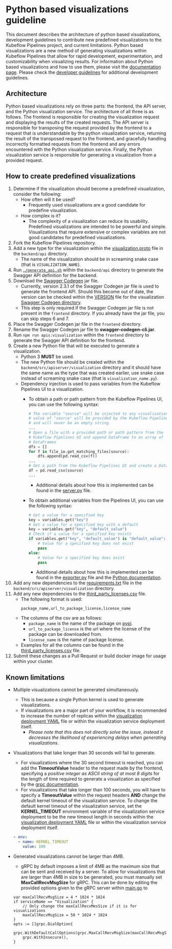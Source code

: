 # Python based visualizations guideline

This document describes the architecture of python based visualizations,
development guidelines to contribute new predefined visualizations to the
Kubeflow Pipelines project, and current limitations. Python based visualizations
are a new method of generating visualizations within Kubeflow Pipelines that
allow for rapid development, experimentation, and customizability when
visualizing results. For information about Python based visualizations and how
to use them, please visit the [documentation page](https://www.kubeflow.org/docs/pipelines/sdk/python-based-visualizations).
Please check the [developer guidelines](https://github.com/kubeflow/pipelines/blob/master/developer_guide.md)
for additional development guidelines.

## Architecture

Python based visualizations rely on three parts: the frontend, the API server,
and the Python visualization service. The architecture of all three is as
follows. The frontend is responsible for creating the visualization request and
displaying the results of the created requests. The API server is responsible
for transposing the request provided by the frontend to a request that is
understandable by the python visualization service, returning the result of the
transposed request to the frontend, and gracefully handling incorrectly
formatted requests from the frontend and any errors encountered with the Python
visualization service. Finally, the Python visualization service is responsible
for generating a visualization from a provided request.

## How to create predefined visualizations

1. Determine if the visualization should become a predefined visualization,
consider the following:
    * How often will it be used?
        * Frequently used visualizations are a good candidate for predefine
        visualization.
    * How complex is it?
        * The complexity of a visualization can reduce its usability. Predefined
        visualizations are intended to be powerful and simple. Visualizations
        that require extensive or complex variables are not good candidates for
        predefined visualizations. 
2. Fork the Kubeflow Pipelines repository.
3. Add a new type for the visualization within the [visualization.proto](https://github.com/kubeflow/pipelines/blob/master/backend/api/visualization.proto#L78)
file in the `backend/api` directory.
    * The name of the visualization should be in screaming snake case (that is
    `VISUALIZATION_NAME`).
4. Run [`./generate_api.sh`](https://github.com/kubeflow/pipelines/blob/master/backend/api/generate_api.sh)
within the `backend/api` directory to generate the Swagger API definition for
the backend.
5. Download the [Swagger Codegen](https://swagger.io/tools/swagger-codegen/)
jar file.
    * Currently, version 2.3.1 of the Swagger Codegen jar file is used to
    generate the frontend API. Should this become out of date, the version can
    be checked within the [VERSION](https://github.com/kubeflow/pipelines/blob/master/frontend/src/apis/visualization/.swagger-codegen/VERSION)
    file for the visualization [Swagger Codegen directory](https://github.com/kubeflow/pipelines/tree/master/frontend/src/apis/visualization/.swagger-codegen).
    * This step is only required if the Swagger Codegen jar file is not present
    in the `frontend` directory. If you already have the jar file, you can skip
    steps 6 and 7.
6. Place the Swagger Codegen jar file in the `frontend` directory.
7. Rename the Swagger Codegen jar file to **swagger-codegen-cli.jar**.
8. Run `npm run apis:visualization` within the `frontend` directory to generate
the Swagger API definition for the frontend.
9. Create a new Python file that will be executed to generate a visualization.
    * Python 3 **MUST** be used.
    * The new Python file should be created within the
    `backend/src/apiserver/visualization` directory and it should have the same
    name as the type that was created earlier, use snake case instead of
    screaming snake case (that is `visualization_name.py`).
    * Dependency injection is used to pass variables from the Kubeflow Pipelines
    UI to a visualization.
        * To obtain a path or path pattern from the Kubeflow Pipelines UI, you
        can use the following syntax:

            ```python
            # The variable "source" will be injected to any visualization. The
            # value of "source" will be provided by the Kubeflow Pipelines UI
            # and will never be an empty string.
            ...
            # Open a file with a provided path or path pattern from the
            # Kubeflow Pipelines UI and append DataFrame to an array of
            # DataFrames
            dfs = []
            for f in file_io.get_matching_files(source):
                dfs.append(pd.read_csv(f))
            ...
            # Get a path from the Kubeflow Pipelines UI and create a DataFrame
            df = pd.read_csv(source)
            ...
            ```
            * Additional details about how this is implemented can be found in
            the [server.py](https://github.com/kubeflow/pipelines/blob/master/backend/src/apiserver/visualization/server.py#L127)
            file.
        * To obtain additional variables from the Pipelines UI, you can use
        the following syntax:

            ```python
            # Get a value for a specified key
            key = variables.get("key")
            # Get a value for a specified key with a default
            key = variables.get("key", "default_value")
            # Check if a value for a specified key exists
            if variables.get("key", "default_value") is "default_value":
                # Value for a specified key does not exist
                pass
            else:
                # Value for a specified key does exist
                pass
            ```
            * Additional details about how this is implemented can be found in
            the [exporter.py](https://github.com/kubeflow/pipelines/blob/master/backend/src/apiserver/visualization/exporter.py#L93)
            file and the [Python documentation](https://docs.python.org/3/library/stdtypes.html?highlight=dict#dict.get).
10. Add any new dependencies to the [requirements.txt](https://github.com/kubeflow/pipelines/blob/master/backend/src/apiserver/visualization/requirements.txt)
file in the `backend/src/apiserver/visualization` directory.
11. Add any new dependencies to the [third_party_licenses.csv](https://github.com/kubeflow/pipelines/blob/master/backend/src/apiserver/visualization/third_party_licenses.csv)
file.
    * The following format is used:
        ```csv
        package_name,url_to_package_license,license_name
        ```
    * The columns of the csv are as follows:
        * `package_name` is the name of the package on [pypi](https://pypi.org/).
        * `url_to_package_license` is the url where the license of the package
        can be downloaded from.
        * `license_name` is the name of package license.
    * Examples for all the columns can be found in the [third_party_licenses.csv](https://github.com/kubeflow/pipelines/blob/master/backend/src/apiserver/visualization/third_party_licenses.csv)
    file.
12. Submit these changes as a Pull Request or build docker image for usage
within your cluster.

## Known limitations

* Multiple visualizations cannot be generated simultaneously.
    * This is because a single Python kernel is used to generate visualizations.
    * If visualizations are a major part of your workflow, it is recommended to
    increase the number of replicas within the [visualization deployment YAML](https://github.com/kubeflow/pipelines/tree/master/manifests/kustomize/base/pipeline/ml-pipeline-visualization-deployment.yaml)
    file or within the visualization service deployment itself.
        * _Please note that this does not directly solve the issue, instead it
        decreases the likelihood of experiencing delays when generating
        visualizations._
* Visualizations that take longer than 30 seconds will fail to generate.
    * For visualizations where the 30 second timeout is reached, you can add the
    **TimeoutValue** header to the request made by the frontend, specifying a
    _positive integer as ASCII string of at most 8 digits_ for the length of
    time required to generate a visualization as specified by the
    [grpc documentation](https://github.com/grpc/grpc/blob/master/doc/PROTOCOL-HTTP2.md#requests).
    * For visualizations that take longer than 100 seconds, you will have to
    specify a **TimeoutValue** within the request headers **AND** change the
    default kernel timeout of the visualization service. To change the default
    kernel timeout of the visualization service, set the **KERNEL_TIMEOUT**
    environment variable of the visualization service deployment to be the new
    timeout length in seconds within the [visualization deployment YAML](https://github.com/kubeflow/pipelines/tree/master/manifests/kustomize/base/pipeline/ml-pipeline-visualization-deployment.yaml)
    file or within the visualization service deployment itself.

    ```YAML
    - env:
      - name: KERNEL_TIMEOUT
        value: 100
    ```
* Generated visualizations cannot be larger than 4MB.
    * gRPC by default imposes a limit of 4MB as the maximum size that can be
    sent and received by a server. To allow for visualizations that are larger
    than 4MB in size to be generated, you must manually set
    **MaxCallRecvMsgSize** for gRPC. This can be done by editing the provided
    options given to the gRPC server within [main.go](https://github.com/kubeflow/pipelines/blob/master/backend/src/apiserver/main.go#L128)
    to 
    ```golang
    var maxCallRecvMsgSize = 4 * 1024 * 1024
	if serviceName == "Visualization" {
		// Only change the maxCallRecvMesSize if it is for visualizations
		maxCallRecvMsgSize = 50 * 1024 * 1024
    }
	opts := []grpc.DialOption{
		grpc.WithDefaultCallOptions(grpc.MaxCallRecvMsgSize(maxCallRecvMsgSize)),
		grpc.WithInsecure(),
	}
    ```